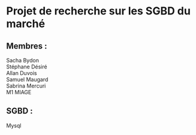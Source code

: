 # Projet de recherche sur les SGBD du marché

## Membres :  
Sacha Bydon  
Stéphane Désiré  
Allan Duvois  
Samuel Maugard  
Sabrina Mercuri   
M1 MIAGE 

## SGBD :  
Mysql  
